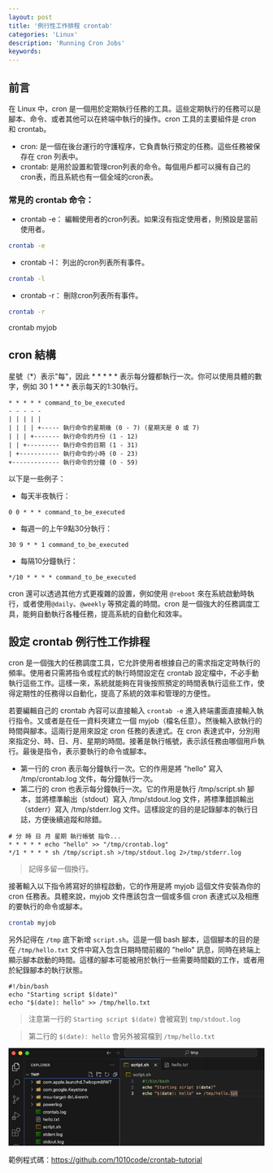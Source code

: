 ```yaml
---
layout: post
title: '例行性工作排程 crontab'
categories: 'Linux'
description: 'Running Cron Jobs'
keywords: 
---
```


## 前言
在 Linux 中，cron 是一個用於定期執行任務的工具。這些定期執行的任務可以是腳本、命令、或者其他可以在終端中執行的操作。cron 工具的主要組件是 cron 和 crontab。

- cron: 是一個在後台運行的守護程序，它負責執行預定的任務。這些任務被保存在 cron 列表中。
- crontab: 是用於設置和管理cron列表的命令。每個用戶都可以擁有自己的cron表，而且系統也有一個全域的cron表。

### 常見的 crontab 命令：
- crontab -e： 編輯使用者的cron列表。如果沒有指定使用者，則預設是當前使用者。

```sh
crontab -e
```

- crontab -l： 列出的cron列表所有事件。

```sh
crontab -l
```

- crontab -r： 刪除cron列表所有事件。

```sh
crontab -r
```

crontab myjob

## cron 結構
星號（*）表示"每"，因此 * * * * * 表示每分鐘都執行一次。你可以使用具體的數字，例如 30 1 * * * 表示每天的1:30執行。

```
* * * * * command_to_be_executed
- - - - -
| | | | |
| | | | +----- 執行命令的星期幾 (0 - 7) (星期天是 0 或 7)
| | | +------- 執行命令的月份 (1 - 12)
| | +--------- 執行命令的日期 (1 - 31)
| +----------- 執行命令的小時 (0 - 23)
+------------- 執行命令的分鐘 (0 - 59)
```

以下是一些例子：

- 每天半夜執行：
```
0 0 * * * command_to_be_executed
```

- 每週一的上午9點30分執行：
```
30 9 * * 1 command_to_be_executed
```

- 每隔10分鐘執行：
```
*/10 * * * * command_to_be_executed
```

cron 還可以透過其他方式更複雜的設置，例如使用 `@reboot` 來在系統啟動時執行，或者使用`@daily`、`@weekly` 等預定義的時間。cron 是一個強大的任務調度工具，能夠自動執行各種任務，提高系統的自動化和效率。


## 設定 crontab 例行性工作排程
cron 是一個強大的任務調度工具，它允許使用者根據自己的需求指定定時執行的頻率。使用者只需將指令或程式的執行時間設定在 crontab 設定檔中，不必手動執行這些工作。這樣一來，系統就能夠在背後按照預定的時間表執行這些工作，使得定期性的任務得以自動化，提高了系統的效率和管理的方便性。

若要編輯自己的 crontab 內容可以直接輸入 `crontab -e` 進入終端畫面直接輸入執行指令。又或者是在任一資料夾建立一個 myjob（檔名任意）。然後輸入欲執行的時間與腳本。這兩行是用來設定 cron 任務的表達式。在 cron 表達式中，分別用來指定分、時、日、月、星期的時間。接著是執行帳號，表示該任務由哪個用戶執行。最後是指令，表示要執行的命令或腳本。

- 第一行的 cron 表示每分鐘執行一次。它的作用是將 "hello" 寫入 /tmp/crontab.log 文件，每分鐘執行一次。
- 第二行的 cron 也表示每分鐘執行一次。它的作用是執行 /tmp/script.sh 腳本，並將標準輸出（stdout）寫入 /tmp/stdout.log 文件，將標準錯誤輸出（stderr）寫入 /tmp/stderr.log 文件。這樣設定的目的是記錄腳本的執行日誌，方便後續追蹤和除錯。

```
# 分 時 日 月 星期 執行帳號 指令...
* * * * * echo "hello" >> "/tmp/crontab.log"
*/1 * * * * sh /tmp/script.sh >/tmp/stdout.log 2>/tmp/stderr.log

```

> 記得多留一個換行。

接著輸入以下指令將寫好的排程啟動，它的作用是將 myjob 這個文件安裝為你的 cron 任務表。具體來說，myjob 文件應該包含一個或多個 cron 表達式以及相應的要執行的命令或腳本。

```sh
crontab myjob
```

另外記得在 `/tmp` 底下新增 `script.sh`。這是一個 bash 腳本，這個腳本的目的是在 `/tmp/hello.txt` 文件中寫入包含日期時間前綴的 "hello" 訊息，同時在終端上顯示腳本啟動的時間。這樣的腳本可能被用於執行一些需要時間戳的工作，或者用於紀錄腳本的執行狀態。

```
#!/bin/bash
echo "Starting script $(date)"
echo "$(date): hello" >> /tmp/hello.txt
```

> 注意第一行的 `Starting script $(date)` 會被寫到 `tmp/stdout.log`

> 第二行的 `$(date): hello` 會另外被寫檔到 `/tmp/hello.txt`

![](/images/posts/linux/2023/img1121119-1.png)


範例程式碼：https://github.com/1010code/crontab-tutorial
